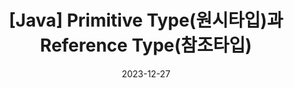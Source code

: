 ---
published: true;
title:  "[Java] Primitive Type(원시타입)과 Reference Type(참조타입)"
excerpt: "Primitive Type(원시타입)과 Reference Type(참조타입)"

categories:
  - Java
tags:
  - [CS, Java]

toc: true
toc_sticky: true
 
date: 2023-12-27
last_modified_at: 2023-12-27
---